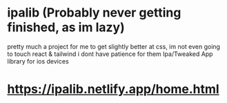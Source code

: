 # ipalib (Probably never getting finished, as im lazy)
pretty much a project for me to get slightly better at css, im not even going to touch react & tailwind
i dont have patience for them
Ipa/Tweaked App library for ios devices
# https://ipalib.netlify.app/home.html
